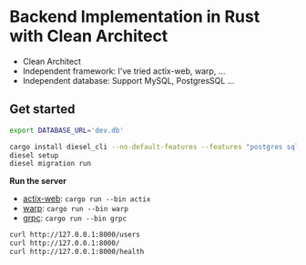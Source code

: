 # Backend Implementation in Rust with Clean Architect

- Clean Architect
- Independent framework: I've tried actix-web, warp, ...
- Independent database: Support MySQL, PostgresSQL ...

## Get started
```bash
export DATABASE_URL='dev.db'

cargo install diesel_cli --no-default-features --features "postgres sqlite mysql"
diesel setup
diesel migration run
```

**Run the server**
- [actix-web](./src/apps/actix): `cargo run --bin actix`
- [warp](./src/apps/warp): `cargo run --bin warp`
- [grpc](./src/apps/warp): `cargo run --bin grpc`


```bash
curl http://127.0.0.1:8000/users
curl http://127.0.0.1:8000/
curl http://127.0.0.1:8000/health
```
